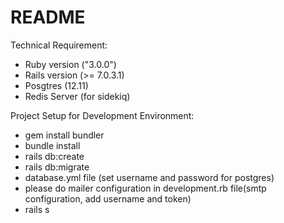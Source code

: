 # README

Technical Requirement:
* Ruby version ("3.0.0")
* Rails version (>= 7.0.3.1)
* Posgtres (12.11)
* Redis Server (for sidekiq)

Project Setup for Development Environment:
* gem install bundler
* bundle install
* rails db:create
* rails db:migrate
* database.yml file (set username and password for postgres)
* please do mailer configuration in development.rb file(smtp configuration, add username and token)
* rails s